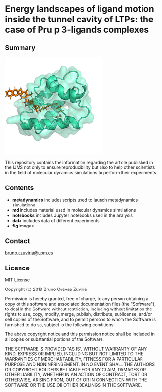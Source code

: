 # Energy landscapes of ligand motion inside the tunnel cavity of LTPs: the case of Pru p 3-ligands complexes 

## Summary

<img src="/figs/tunnel_A.png" alt="protein" width=320px>

This repository contains the information regarding the article published in the 
IJMS not only to ensure reproducibility but also to help other scientists
in the field of molecular dynamics simulations to perform their experiments.


## Contents

- **metadynamics** includes scripts used to launch metadynamics simulations
- **md** includes material used in molecular dynamics simulations
- **notebooks** includes Jupyter notebooks used in the analysis
- **data** includes data of different experiments
- **fig** images

## Contact

bruno.czuviria@upm.es

## Licence

MIT License

Copyright (c) 2019 Bruno Cuevas Zuviría

Permission is hereby granted, free of charge, to any person obtaining a copy
of this software and associated documentation files (the "Software"), to deal
in the Software without restriction, including without limitation the rights
to use, copy, modify, merge, publish, distribute, sublicense, and/or sell
copies of the Software, and to permit persons to whom the Software is
furnished to do so, subject to the following conditions:

The above copyright notice and this permission notice shall be included in all
copies or substantial portions of the Software.

THE SOFTWARE IS PROVIDED "AS IS", WITHOUT WARRANTY OF ANY KIND, EXPRESS OR
IMPLIED, INCLUDING BUT NOT LIMITED TO THE WARRANTIES OF MERCHANTABILITY,
FITNESS FOR A PARTICULAR PURPOSE AND NONINFRINGEMENT. IN NO EVENT SHALL THE
AUTHORS OR COPYRIGHT HOLDERS BE LIABLE FOR ANY CLAIM, DAMAGES OR OTHER
LIABILITY, WHETHER IN AN ACTION OF CONTRACT, TORT OR OTHERWISE, ARISING FROM,
OUT OF OR IN CONNECTION WITH THE SOFTWARE OR THE USE OR OTHER DEALINGS IN THE
SOFTWARE.

